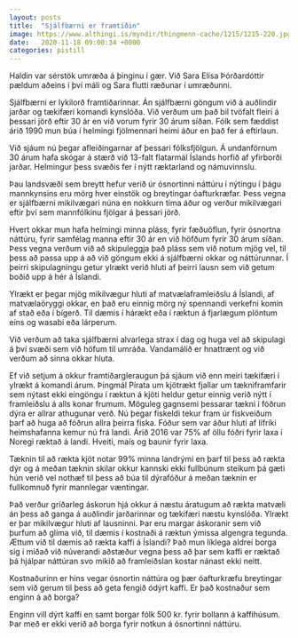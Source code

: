 ```yaml
---
layout: posts
title:  "Sjálfbærni er framtíðin"
image: https://www.althingi.is/myndir/thingmenn-cache/1215/1215-220.jpg
date:   2020-11-18 09:00:34 +0000
categories: pistill
---
```

Haldin var sérstök umræða á þinginu í gær. Við Sara Elísa Þórðardóttir pældum aðeins í því máli og Sara flutti ræðunar í umræðunni.

Sjálfbærni er lykilorð framtíðarinnar. Án sjálfbærni göngum við á auðlindir jarðar og tækifæri komandi kynslóða. Við verðum um það bil tvöfalt fleiri á þessari jörð eftir 30 ár en við vorum fyrir 30 árum síðan. Fólk sem fæddist árið 1990 mun búa í helmingi fjölmennari heimi áður en það fer á eftirlaun.

Við sjáum nú þegar afleiðingarnar af þessari fólksfjölgun. Á undanförnum 30 árum hafa skógar á stærð við 13-falt flatarmál Íslands horfið af yfirborði jarðar. Helmingur þess svæðis fer í nýtt ræktarland og námuvinnslu. 

Þau landsvæði sem breytt hefur verið úr ósnortinni náttúru í nýtingu í þágu mannkynsins eru mörg hver einstök og breytingar óafturkræfar. Þess vegna er sjálfbærni mikilvægari núna en nokkurn tíma áður og verður mikilvægari eftir því sem mannfólkinu fjölgar á þessari jörð. 

Hvert okkar mun hafa helmingi minna pláss, fyrir fæðuöflun, fyrir ósnortna náttúru, fyrir samfélag manna eftir 30 ár en við höfðum fyrir 30 árum síðan. Þess vegna verðum við að skipuleggja það pláss sem við notum mjög vel, til þess að passa upp á að við göngum ekki á sjálfbærni okkar og náttúrunnar. Í þeirri skipulagningu getur ylrækt verið hluti af þeirri lausn sem við getum boðið upp á hér á Íslandi. 

Ylrækt er þegar mjög mikilvægur hluti af matvælaframleiðslu á Íslandi, af matvælaöryggi okkar, en það eru einnig mörg ný spennandi verkefni komin af stað eða í bígerð. Til dæmis í hárækt eða í ræktun á fjarlægum plöntum eins og wasabi eða lárperum. 

Við verðum að taka sjálfbærni alvarlega strax í dag og huga vel að skipulagi á því svæði sem við höfum til umráða. Vandamálið er hnattrænt og við verðum að sinna okkar hluta.

Ef við setjum á okkur framtíðargleraugun þá sjáum við enn meiri tækifæri í ylrækt á komandi árum. Þingmál Pírata um kjötrækt fjallar um tækniframfarir sem nýtast ekki eingöngu í ræktun á kjöti heldur getur einnig verið nýtt í framleiðslu á alls konar frumum. Möguleg gagnsemi þessarar tækni í fóðrun dýra er allrar athugunar verð. Nú þegar fiskeldi tekur fram úr fiskveiðum þarf að huga að fóðrun allra þeirra fiska. Fóður sem var áður hluti af lífríki heimshafanna kemur nú frá landi. Árið 2016 var 75% af öllu fóðri fyrir laxa í Noregi ræktað á landi. Hveiti, maís og baunir fyrir laxa.

Tæknin til að rækta kjöt notar 99% minna landrými en þarf til þess að rækta dýr og á meðan tæknin skilar okkur kannski ekki fullbúnum steikum þá gæti hún verið vel nothæf til þess að búa til dýrafóður á meðan tæknin er fullkomnuð fyrir mannlegar væntingar. 

Það verður gríðarleg áskorun hjá okkur á næstu áratugum að rækta matvæli án þess að ganga á auðlindir jarðarinnar og tækifæri næstu kynslóða. Ylrækt er þar mikilvægur hluti af lausninni. Þar eru margar áskoranir sem við þurfum að glíma við, til dæmis í kostnaði á ræktun ýmissa algengra tegunda. Ættum við til dæmis að rækta kaffi á Íslandi? Það mun líklega aldrei borga sig í miðað við núverandi aðstæður vegna þess að þar sem kaffi er ræktað þá hjálpar náttúran svo mikið að framleiðslan kostar nánast ekki neitt. 

Kostnaðurinn er hins vegar ósnortin náttúra og þær óafturkræfu breytingar sem við gerum til þess að geta fengið ódýrt kaffi. Er það kostnaður sem enginn á að borga?

Enginn vill dýrt kaffi en samt borgar fólk 500 kr. fyrir bollann á kaffihúsum. Þar með er ekki verið að borga fyrir notkun á ósnortinni náttúru.